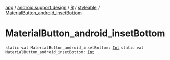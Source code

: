 [app](../../../index.md) / [android.support.design](../../index.md) / [R](../index.md) / [styleable](index.md) / [MaterialButton_android_insetBottom](./-material-button_android_inset-bottom.md)

# MaterialButton_android_insetBottom

`static val MaterialButton_android_insetBottom: `[`Int`](https://kotlinlang.org/api/latest/jvm/stdlib/kotlin/-int/index.html)
`static val MaterialButton_android_insetBottom: `[`Int`](https://kotlinlang.org/api/latest/jvm/stdlib/kotlin/-int/index.html)